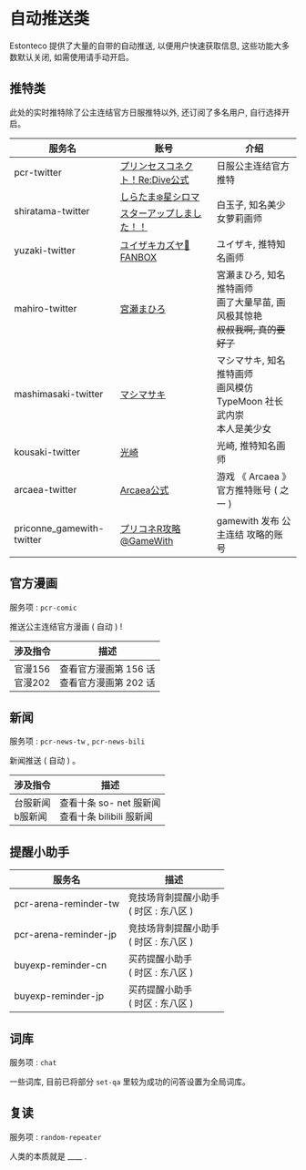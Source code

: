 # 自动推送类

Estonteco 提供了大量的自带的自动推送, 以便用户快速获取信息, 这些功能大多数默认关闭, 如需使用请手动开启。

## 推特类

此处的实时推特除了公主连结官方日服推特以外, 还订阅了多名用户, 自行选择开启。

| 服务名                    | 账号                                                         | 介绍                                                         |
| ------------------------- | ------------------------------------------------------------ | ------------------------------------------------------------ |
| pcr-twitter               | [プリンセスコネクト！Re:Dive公式](https://twitter.com/priconne_redive) | 日服公主连结官方推特                                         |
| shiratama-twitter         | [しらたま❄️星シロマスターアップしました！！](https://twitter.com/shiratamacaron) | 白玉子, 知名美少女萝莉画师                                   |
| yuzaki-twitter            | [ユイザキカズヤ🌱FANBOX](https://twitter.com/k_yuizaki)       | ユイザキ, 推特知名画师                                       |
| mahiro-twitter            | [宮瀬まひろ](https://twitter.com/miyase_mahiro)              | 宮瀬まひろ, 知名推特画师<br>画了大量早苗, 画风极其惊艳<br>~~叔叔我啊, 真的要好了~~ |
| mashimasaki-twitter       | [マシマサキ](https://twitter.com/mashima_saki)               | マシマサキ, 知名推特画师<br>画风模仿 TypeMoon 社长武内崇<br>本人是美少女 |
| kousaki-twitter           | [光崎](https://twitter.com/kousaki_r)                        | 光崎, 推特知名画师                                           |
| arcaea-twitter            | [Arcaea公式](https://twitter.com/arcaea_jp)                  | 游戏 《 Arcaea 》官方推特账号 ( 之一 )                       |
| priconne_gamewith-twitter | [プリコネR攻略@GameWith](https://twitter.com/pricone_GW)     | gamewith 发布 公主连结 攻略的账号                            |

## 官方漫画

服务项 : `pcr-comic`

推送公主连结官方漫画 ( 自动 ) ! 

| 涉及指令           | 描述                                           |
| ------------------ | ---------------------------------------------- |
| 官漫156<br>官漫202 | 查看官方漫画第 156 话<br>查看官方漫画第 202 话 |

## 新闻

服务项 : `pcr-news-tw` , `pcr-news-bili`

新闻推送 ( 自动 ) 。

| 涉及指令            | 描述                                                |
| ------------------- | --------------------------------------------------- |
| 台服新闻<br>b服新闻 | 查看十条 so- net 服新闻<br>查看十条 bilibili 服新闻 |

## 提醒小助手

| 服务名                | 描述                                       |
| --------------------- | ------------------------------------------ |
| pcr-arena-reminder-tw | 竞技场背刺提醒小助手<br>( 时区 : 东八区 )  |
| pcr-arena-reminder-jp | 竞技场背刺提醒小助手<br/>( 时区 : 东八区 ) |
| buyexp-reminder-cn    | 买药提醒小助手<br/>( 时区 : 东八区 )       |
| buyexp-reminder-jp    | 买药提醒小助手<br/>( 时区 : 东八区 )       |

## 词库

服务项 : `chat` 

一些词库, 目前已将部分 `set-qa` 里较为成功的问答设置为全局词库。

## 复读

服务项 : `random-repeater`

人类的本质就是 ____ .